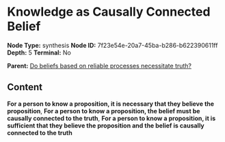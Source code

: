 # Knowledge as Causally Connected Belief

**Node Type:** synthesis
**Node ID:** 7f23e54e-20a7-45ba-b286-b622390611ff
**Depth:** 5
**Terminal:** No

**Parent:** [Do beliefs based on reliable processes necessitate truth?](do-beliefs-based-on-reliable-processes-necessitate-truth-antithesis-321f3f9e-e26e-4689-ae2f-abae37a6e33a.md)

## Content

**For a person to know a proposition, it is necessary that they believe the proposition**, **For a person to know a proposition, the belief must be causally connected to the truth**, **For a person to know a proposition, it is sufficient that they believe the proposition and the belief is causally connected to the truth**
